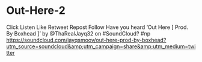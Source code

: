 # Out-Here-2
Click Listen Like Retweet Repost Follow Have you heard ‘Out Here [ Prod. By Boxhead ]’ by @ThaRealJayq32 on #SoundCloud? #np https://soundcloud.com/jayqsmoov/out-here-prod-by-boxhead?utm_source=soundcloud&amp;utm_campaign=share&amp;utm_medium=twitter
